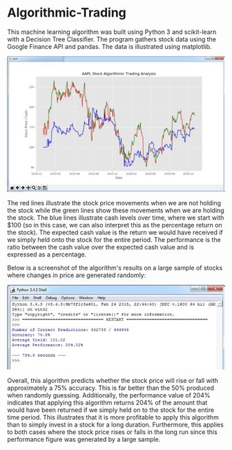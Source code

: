 # Algorithmic-Trading

This machine learning algorithm was built using Python 3 and scikit-learn with a Decision Tree Classifier. The program gathers stock data using the Google Finance API and pandas. The data is illustrated using matplotlib. 

![Screenshot](algo.jpg)

The red lines illustrate the stock price movements when we are not holding the stock while the green lines show these movements when we are holding the stock. The blue lines illustrate cash levels over time, where we start with $100 (so in this case, we can also interpret this as the percentage return on the stock). The expected cash value is the return we would have received if we simply held onto the stock for the entire period. The performance is the ratio between the cash value over the expected cash value and is expressed as a percentage.

Below is a screenshot of the algorithm's results on a large sample of stocks where changes in price are generated randomly:

![Screenshot](results.jpg)

Overall, this algorithm predicts whether the stock price will rise or fall with approximately a 75% accuracy. This is far better than the 50% produced when randomly guessing. Additionally, the performance value of 204% indicates that applying this algorithm returns 204% of the amount that would have been returned if we simply held on to the stock for the entire time period. This illustrates that it is more profitable to apply this algorithm than to simply invest in a stock for a long duration. Furthermore, this applies to both cases where the stock price rises or falls in the long run since this performance figure was generated by a large sample.
